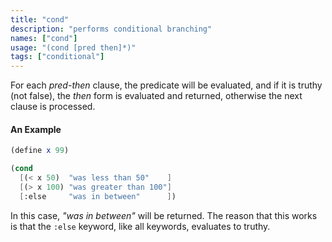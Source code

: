 ```yaml
---
title: "cond"
description: "performs conditional branching"
names: ["cond"]
usage: "(cond [pred then]*)"
tags: ["conditional"]
---
```


For each _pred-then_ clause, the predicate will be evaluated, and if it is truthy (not false), the _then_ form is evaluated and returned, otherwise the next clause is processed.

#### An Example

```scheme
(define x 99)

(cond
  [(< x 50)  "was less than 50"    ]
  [(> x 100) "was greater than 100"]
  [:else     "was in between"      ])
```

In this case, _"was in between"_ will be returned. The reason that this works is that the `:else` keyword, like all keywords, evaluates to truthy.
